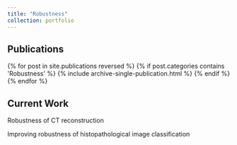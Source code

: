 ```yaml
---
title: "Robustness"
collection: portfolio
--- 
```


## Publications

{% for post in site.publications reversed %}
  {% if post.categories contains 'Robustness' %}
    {% include archive-single-publication.html %}
  {% endif %}
{% endfor %}

## Current Work
Robustness of CT reconstruction

Improving robustness of histopathological image classification
